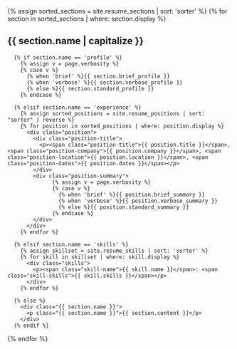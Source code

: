 <div class="{{ include.theverbosity }}">
  {% assign sorted_sections = site.resume_sections | sort: 'sorter' %}
  {% for section in sorted_sections | where: section.display %}
    <div class="{{ section.name }}">
      <h2>{{ section.name | capitalize }}</h2>

      {% if section.name == 'profile' %}
        {% assign v = page.verbosity %}
        {% case v %}
          {% when 'brief' %}{{ section.brief_profile }}
          {% when 'verbose' %}{{ section.verbose_profile }}
          {% else %}{{ section.standard_profile }}
        {% endcase %}

      {% elsif section.name == 'experience' %}
        {% assign sorted_positions = site.resume_positions | sort: "sorter" | reverse %}
        {% for position in sorted_positions | where: position.display %}
          <div class="position">
            <div class="position-title">
              <p><span class="position-title">{{ position.title }}</span>, <span class="position-company">{{ position.company }}</span>, <span class="position-location">{{ position.location }}</span>, <span class="position-dates">{{ position.dates }}</span></p>
            </div>
            <div class="position-summary">
                  {% assign v = page.verbosity %}
                  {% case v %}
                    {% when 'brief' %}{{ position.brief_summary }}
                    {% when 'verbose' %}{{ position.verbose_summary }}
                    {% else %}{{ position.standard_summary }}
                  {% endcase %}
            </div>
          </div>
        {% endfor %}

      {% elsif section.name == 'skills' %}
        {% assign skillset = site.resume_skills | sort: 'sorter' %}
        {% for skill in skillset | where: skill.display %}
          <div class="skills">
            <p><span class="skill-name">{{ skill.name }}</span>: <span class="skill-skills">{{ skill.skills }}</span></p>
          </div>
        {% endfor %}

      {% else %}
        <div class="{{ section.name }}">
          <p class="{{ section.name }}">{{ section.content }}</p>
        </div>
      {% endif %}
  </div>
  {% endfor %}
</div>
